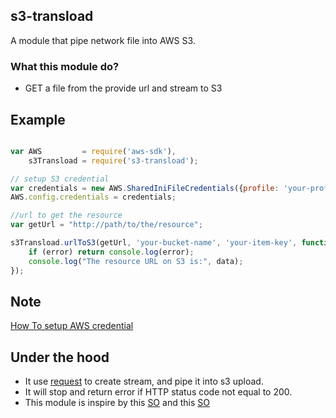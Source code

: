 ## s3-transload

A module that pipe network file into AWS S3.

### What this module do?

* GET a file from the provide url and stream to S3


## Example

```js

var AWS         = require('aws-sdk'),
    s3Transload = require('s3-transload');

// setup S3 credential 
var credentials = new AWS.SharedIniFileCredentials({profile: 'your-profile'});
AWS.config.credentials = credentials;

//url to get the resource
var getUrl = "http://path/to/the/resource";

s3Transload.urlToS3(getUrl, 'your-bucket-name', 'your-item-key', function(error, data) {
	if (error) return console.log(error);
	console.log("The resource URL on S3 is:", data);
});
```

## Note

[How To setup AWS credential](https://aws.amazon.com/sdk-for-node-js/)

## Under the hood

* It use [request](https://github.com/request/request) to create stream, and pipe it into s3 upload.
* It will stop and return error if HTTP status code not equal to 200.
* This module is inspire by this [SO](http://stackoverflow.com/a/37366093/3744557) and this [SO](http://stackoverflow.com/a/26163128/3744557)
